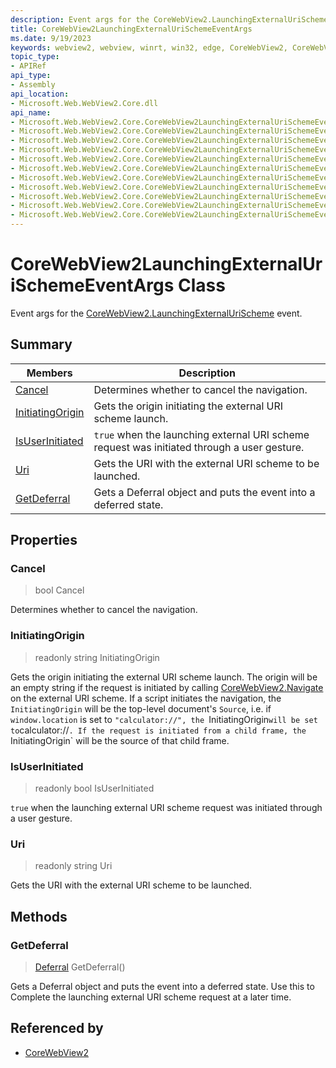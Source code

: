 ```yaml
---
description: Event args for the CoreWebView2.LaunchingExternalUriScheme event.
title: CoreWebView2LaunchingExternalUriSchemeEventArgs
ms.date: 9/19/2023
keywords: webview2, webview, winrt, win32, edge, CoreWebView2, CoreWebView2Controller, browser control, edge html, CoreWebView2LaunchingExternalUriSchemeEventArgs
topic_type:
- APIRef
api_type:
- Assembly
api_location:
- Microsoft.Web.WebView2.Core.dll
api_name:
- Microsoft.Web.WebView2.Core.CoreWebView2LaunchingExternalUriSchemeEventArgs
- Microsoft.Web.WebView2.Core.CoreWebView2LaunchingExternalUriSchemeEventArgs.Cancel
- Microsoft.Web.WebView2.Core.CoreWebView2LaunchingExternalUriSchemeEventArgs.InitiatingOrigin
- Microsoft.Web.WebView2.Core.CoreWebView2LaunchingExternalUriSchemeEventArgs.IsUserInitiated
- Microsoft.Web.WebView2.Core.CoreWebView2LaunchingExternalUriSchemeEventArgs.Uri
- Microsoft.Web.WebView2.Core.CoreWebView2LaunchingExternalUriSchemeEventArgs.GetDeferral
- Microsoft.Web.WebView2.Core.CoreWebView2LaunchingExternalUriSchemeEventArgs.get_Cancel
- Microsoft.Web.WebView2.Core.CoreWebView2LaunchingExternalUriSchemeEventArgs.get_InitiatingOrigin
- Microsoft.Web.WebView2.Core.CoreWebView2LaunchingExternalUriSchemeEventArgs.get_IsUserInitiated
- Microsoft.Web.WebView2.Core.CoreWebView2LaunchingExternalUriSchemeEventArgs.get_Uri
- Microsoft.Web.WebView2.Core.CoreWebView2LaunchingExternalUriSchemeEventArgs.put_Cancel
---
```


# CoreWebView2LaunchingExternalUriSchemeEventArgs Class



Event args for the [CoreWebView2.LaunchingExternalUriScheme](corewebview2.md#launchingexternalurischeme) event.

## Summary

Members|Description
--|--
[Cancel](#cancel) | Determines whether to cancel the navigation.
[InitiatingOrigin](#initiatingorigin) | Gets the origin initiating the external URI scheme launch.
[IsUserInitiated](#isuserinitiated) | `true` when the launching external URI scheme request was initiated through a user gesture.
[Uri](#uri) | Gets the URI with the external URI scheme to be launched.
[GetDeferral](#getdeferral) | Gets a Deferral object and puts the event into a deferred state.

## Properties

### Cancel

>  bool Cancel

Determines whether to cancel the navigation.

### InitiatingOrigin

> readonly  string InitiatingOrigin

Gets the origin initiating the external URI scheme launch.
The origin will be an empty string if the request is initiated by calling [CoreWebView2.Navigate](corewebview2.md#navigate) on the external URI scheme. If a script initiates the navigation, the `InitiatingOrigin` will be the top-level document's `Source`, i.e. if `window.location` is set to `"calculator://", the `InitiatingOrigin` will be set to `calculator://`. If the request is initiated from a child frame, the `InitiatingOrigin` will be the source of that child frame.

### IsUserInitiated

> readonly  bool IsUserInitiated

`true` when the launching external URI scheme request was initiated through a user gesture.

### Uri

> readonly  string Uri

Gets the URI with the external URI scheme to be launched.



## Methods

### GetDeferral

> [Deferral](/uwp/api/Windows.Foundation.Deferral) GetDeferral()

Gets a Deferral object and puts the event into a deferred state.
Use this to Complete the launching external URI scheme request at a later time.






## Referenced by

- [CoreWebView2](corewebview2.md)
